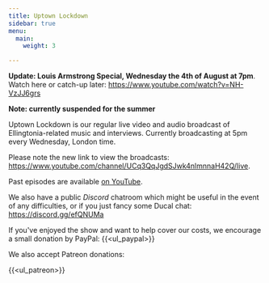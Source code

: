 ```yaml
---
title: Uptown Lockdown
sidebar: true
menu:
  main:
    weight: 3

---
```


**Update: Louis Armstrong Special, Wednesday the 4th of August at 7pm**. Watch
here or catch-up later: https://www.youtube.com/watch?v=NH-VzJJ6grs

**Note: currently suspended for the summer**

Uptown Lockdown is our regular live video and audio broadcast of Ellingtonia-related music and interviews. Currently broadcasting at 5pm every Wednesday, London time.

Please note the new link to view the broadcasts: https://www.youtube.com/channel/UCq3QqJgdSJwk4nlmnnaH42Q/live.

Past episodes are available [on YouTube](https://www.youtube.com/channel/UCq3QqJgdSJwk4nlmnnaH42Q/).

We also have a public _Discord_ chatroom which might be useful in the event of any difficulties, or if you just fancy some Ducal chat: https://discord.gg/efQNUMa

If you've enjoyed the show and want to help cover our costs, we encourage a small donation by PayPal:
{{<ul_paypal>}}

We also accept Patreon donations:

{{<ul_patreon>}}
